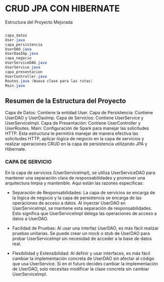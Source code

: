 

# CRUD JPA CON HIBERNATE



Estructura del Proyecto Mejorada
```java

capa_datos
User.java
capa_persistencia
UserDAO.java
UserDaoImp.java
capa_negocio
UserServiceDAO.java
UserService.java
capa_presentacion
UserController.java
Routes.java (Nueva clase para las rutas)
Main.java


```








## Resumen de la Estructura del Proyecto
Capa de Datos: Contiene la entidad User.
Capa de Persistencia: Contiene UserDAO y UserDaoImp.
Capa de Servicios: Contiene UserService y UserServiceImpl.
Capa de Presentación: Contiene UserController y UserRoutes.
Main: Configuración de Spark para manejar las solicitudes HTTP.
Esta estructura te permitirá manejar de manera efectiva las solicitudes HTTP,
aplicar lógica de negocio en la capa de servicios y realizar operaciones CRUD en 
la capa de persistencia utilizando JPA y Hibernate.



### CAPA DE SERVICIO
En la capa de servicios (UserServiceImpl), se utiliza UserServiceDAO para mantener una separación
clara de responsabilidades y promover una arquitectura limpia y mantenible.
Aquí están las razones específicas:

- Separación de Responsabilidades: La capa de servicios se encarga de la lógica de negocio y la
 capa de persistencia se encarga de las operaciones de acceso a datos. 
 Al inyectar UserDAO en UserServiceImpl, se mantiene esta separación de responsabilidades. 
 Esto significa que UserServiceImpl delega las operaciones de acceso a datos a UserDAO.

- Facilidad de Pruebas: Al usar una interfaz UserDAO, es más fácil realizar pruebas unitarias.
 Se puede crear un mock o stub de UserDAO para probar UserServiceImpl sin necesidad de acceder
 a la base de datos real.

- Flexibilidad y Extensibilidad: Al definir y usar interfaces, es más fácil cambiar la 
 implementación concreta de UserDAO sin afectar al código que usa UserService. 
 Si en el futuro decides cambiar la implementación de UserDAO, solo necesitas modificar 
 la clase concreta sin cambiar UserServiceImpl.
